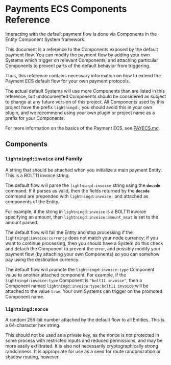 Payments ECS Components Reference
=================================

Interacting with the default payment flow is done via Components in the
Entity Component System framework.

This document is a reference to the Components exposed by the default
payment flow.
You can modify the payment flow by adding your own Systems which trigger
on relevant Components, and attaching particular Components to prevent
parts of the default behavior from triggering.

Thus, this reference contains necessary information on how to extend the
Payment ECS default flow for your own payment protocols.

The actual default Systems will use more Components than are listed in
this reference, but undocumented Components should be considered as
subject to change at any future version of this project.
All Components used by this project have the prefix `lightningd:`; you
should avoid this in your own plugin, and we recommend using your own
plugin or project name as a prefix for your Components.

For more information on the basics of the Payment ECS, see
[PAYECS.md](PAYECS.md).

Components
----------

### `lightningd:invoice` and Family

A string that should be attached when you initialize a main payment
Entity.
This is a BOLT11 invoice string.

The default flow will parse the `lightningd:invoice` string using the
**`decode`** command.
If it parses as valid, then the fields returned by the **`decode`**
command are prepended with `lightningd:invoice:` and attached as
components of the Entity.

For example, if the string in `lightningd:invoice` is a BOLT11 invoice
specifying an amount, then `lightningd:invoice:amount_msat` is set to
the amount parsed.

The default flow will fail the Entity and stop processing if the
`lightningd:invoice:currency` does not match your node currency; if
you want to continue processing, then you should have a System do
this check and detach the Component to prevent the error, and possibly
modify your payment flow (by attaching your own Components) so you can
somehow pay using the destination currency.

The default flow will promote the `lightningd:invoice:type` Component
value to another attached component.
For example, if the `lightningd:invoice:type` Component is `"bolt11
invoice"`, then a Component named `lightningd:invoice:type:bolt11 invoice`
will be attached to the value `true`.
Your own Systems can trigger on the promoted Component name.

### `lightningd:nonce`

A random 256-bit number attached by the default flow to all Entities.
This is a 64-character hex string.

This should not be used as a private key, as the nonce is not protected in
some process with restricted inputs and reduced permissions, and may be more
easily exfiltrated.
It is also not necessarily cryptographically strong randomness.
It is appropriate for use as a seed for route randomization or shadow
routing, however.
